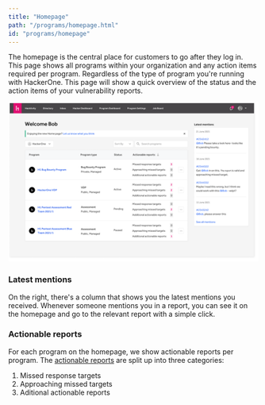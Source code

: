 ```yaml
---
title: "Homepage"
path: "/programs/homepage.html"
id: "programs/homepage"
---
```


The homepage is the central place for customers to go after they log in. This page shows all programs within your organization and any action items required per program. Regardless of the type of program you're running with HackerOne. This page will show a quick overview of the status and the action items of your vulnerability reports.

![homepage](./images/homepage.png)

### Latest mentions
On the right, there's a column that shows you the latest mentions you received. Whenever someone mentions you in a report, you can see it on the homepage and go to the relevant report with a simple click.

### Actionable reports
For each program on the homepage, we show actionable reports per program. The [actionable reports](/programs/program-overview.html#actionable-reports) are split up into three categories:
1. Missed response targets
2. Approaching missed targets
3. Aditional actionable reports
